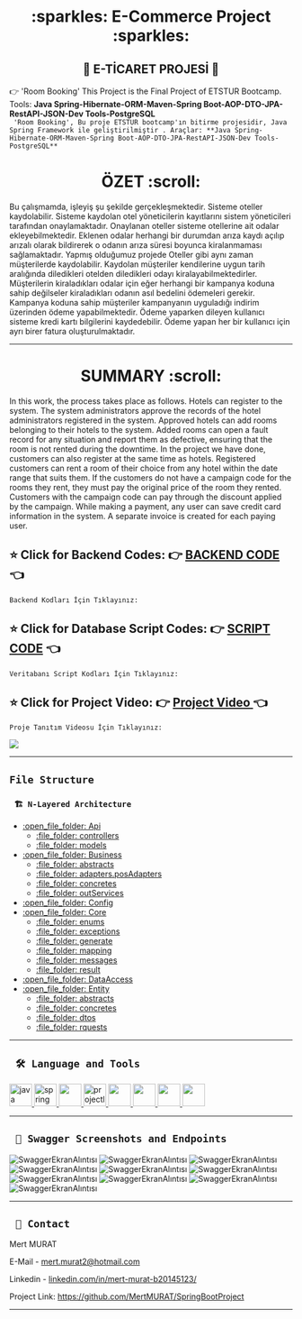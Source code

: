 
<div align="center"><h1> :sparkles: E-Commerce Project :sparkles: </h1> </div>
<div align="center"><h2> 🚥 E-TİCARET PROJESİ 🚥 </h2> </div>

:point_right:  'Room Booking' This Project is the Final Project of ETSTUR Bootcamp. Tools: **Java Spring-Hibernate-ORM-Maven-Spring Boot-AOP-DTO-JPA-RestAPI-JSON-Dev Tools-PostgreSQL**
<br/>
 ``` 'Room Booking', Bu proje ETSTUR bootcamp'ın bitirme projesidir, Java Spring Framework ile geliştirilmiştir . Araçlar: **Java Spring-Hibernate-ORM-Maven-Spring Boot-AOP-DTO-JPA-RestAPI-JSON-Dev Tools-PostgreSQL**```
<br/>
<div align="center"><h1>  ÖZET :scroll: </h1> </div>
Bu çalışmamda, işleyiş şu şekilde gerçekleşmektedir. Sisteme oteller kaydolabilir. Sisteme kaydolan otel yöneticilerin kayıtlarını sistem yöneticileri tarafından onaylamaktadır. Onaylanan oteller sisteme otellerine ait odalar ekleyebilmektedir. Eklenen odalar herhangi bir durumdan arıza kaydı açılıp arızalı olarak bildirerek o odanın arıza süresi boyunca kiralanmaması sağlamaktadır. Yapmış olduğumuz projede Oteller gibi aynı zaman müşterilerde kaydolabilir. Kaydolan müşteriler kendilerine uygun tarih aralığında diledikleri otelden diledikleri odayı kiralayabilmektedirler. Müşterilerin kiraladıkları odalar için eğer herhangi bir kampanya koduna sahip değilseler kiraladıkları odanın asıl bedelini ödemeleri gerekir. Kampanya koduna sahip müşteriler kampanyanın uyguladığı indirim üzerinden ödeme yapabilmektedir. Ödeme yaparken dileyen kullanıcı sisteme kredi kartı bilgilerini kaydedebilir. Ödeme yapan her bir kullanıcı için ayrı birer fatura oluşturulmaktadır.

---
<div align="center"><h1>  SUMMARY :scroll:  </h1> </div>
In this work, the process takes place as follows. Hotels can register to the system. The system administrators approve the records of the hotel administrators registered in the system. Approved hotels can add rooms belonging to their hotels to the system. Added rooms can open a fault record for any situation and report them as defective, ensuring that the room is not rented during the downtime. In the project we have done, customers can also register at the same time as hotels. Registered customers can rent a room of their choice from any hotel within the date range that suits them. If the customers do not have a campaign code for the rooms they rent, they must pay the original price of the room they rented. Customers with the campaign code can pay through the discount applied by the campaign. While making a payment, any user can save credit card information in the system. A separate invoice is created for each paying user.


<b><h2> :star: Click for Backend Codes: :point_right: <a href="https://github.com/TheAykac/Room-Booking/tree/main/hotelBooking/hotelBooking/src/main/java/com/example/hotelBooking">BACKEND CODE </a> :point_left: </h2></b> 
``` Backend Kodları İçin Tıklayınız: ```
<b><h2> :star: Click for Database Script Codes: :point_right: <a href="https://github.com/TheAykac/Room-Booking/blob/main/hotelBooking/postgreSql/databaseScript.txt">SCRIPT CODE</a> :point_left: </h2></b>
``` Veritabanı Script Kodları İçin Tıklayınız: ```
<b><h2> :star: Click for Project Video: :point_right: <a href="https://www.youtube.com/watch?v=W35yq0p_pBg">Project Video </a> :point_left: </h2></b> 
``` Proje Tanıtım Videosu İçin Tıklayınız: ```



![](/hotelBooking/project_images/booking/booking.jpg)

---
## `File Structure` 

### ` 🏗️ N-Layered Architecture`
  
<ul><li>	
  <a href = "https://github.com/TheAykac/Room-Booking/tree/main/hotelBooking/hotelBooking/src/main/java/com/example/hotelBooking/api">:open_file_folder: Api</a>
	<ul><li>
			 <a href = "https://github.com/TheAykac/Room-Booking/tree/main/hotelBooking/hotelBooking/src/main/java/com/example/hotelBooking/api/controllers"> :file_folder: controllers </a> </li>
		<li>
			 <a href = "https://github.com/TheAykac/Room-Booking/tree/main/hotelBooking/hotelBooking/src/main/java/com/example/hotelBooking/api/models"> :file_folder: models  </a> </li>
	</ul>
	</li>
	<li>
 <a href = "https://github.com/TheAykac/Room-Booking/tree/main/hotelBooking/hotelBooking/src/main/java/com/example/hotelBooking/business"> :open_file_folder: Business</a>
	<ul>
		<li> <a href = "https://github.com/TheAykac/Room-Booking/tree/main/hotelBooking/hotelBooking/src/main/java/com/example/hotelBooking/business/abstracts">:file_folder: abstracts</a></li>
		<li> <a href = "https://github.com/TheAykac/Room-Booking/tree/main/hotelBooking/hotelBooking/src/main/java/com/example/hotelBooking/business/adapters/posAdapters">:file_folder: adapters.posAdapters</a></li>
		<li> <a href = "https://github.com/TheAykac/Room-Booking/tree/main/hotelBooking/hotelBooking/src/main/java/com/example/hotelBooking/business/concretes">:file_folder: concretes</a></li>
		<li> <a href = "https://github.com/TheAykac/Room-Booking/tree/main/hotelBooking/hotelBooking/src/main/java/com/example/hotelBooking/business/outServices">:file_folder: outServices</a></li>
	</ul>
	</li>
	<li>
   <a href = "https://github.com/TheAykac/Room-Booking/tree/main/hotelBooking/hotelBooking/src/main/java/com/example/hotelBooking/config"> :open_file_folder: Config</a></li>
	<li>
    <a href = "https://github.com/TheAykac/Room-Booking/tree/main/hotelBooking/hotelBooking/src/main/java/com/example/hotelBooking/core/utilities"> :open_file_folder: Core</a>
	<ul>
		<li> <a href = "https://github.com/TheAykac/Room-Booking/tree/main/hotelBooking/hotelBooking/src/main/java/com/example/hotelBooking/core/utilities/enums"> :file_folder: enums</a></li>
		<li> <a href = "https://github.com/TheAykac/Room-Booking/tree/main/hotelBooking/hotelBooking/src/main/java/com/example/hotelBooking/core/utilities/exceptions"> :file_folder: exceptions</a></li>
		<li> <a href = "https://github.com/TheAykac/Room-Booking/tree/main/hotelBooking/hotelBooking/src/main/java/com/example/hotelBooking/core/utilities/generate"> :file_folder: generate</a></li>
		<li> <a href = "https://github.com/TheAykac/Room-Booking/tree/main/hotelBooking/hotelBooking/src/main/java/com/example/hotelBooking/core/utilities/mapping"> :file_folder: mapping</a></li>
		<li> <a href = "https://github.com/TheAykac/Room-Booking/tree/main/hotelBooking/hotelBooking/src/main/java/com/example/hotelBooking/core/utilities/messages"> :file_folder: messages</a></li>
		<li> <a href = "https://github.com/TheAykac/Room-Booking/tree/main/hotelBooking/hotelBooking/src/main/java/com/example/hotelBooking/core/utilities/result"> :file_folder: result</a></li>
	</ul>
	</li>
	<li>
    <a href = "https://github.com/TheAykac/Room-Booking/tree/main/hotelBooking/hotelBooking/src/main/java/com/example/hotelBooking/dataAccess"> :open_file_folder: DataAccess</li></a>
	<li>
    <a href = "https://github.com/TheAykac/Room-Booking/tree/main/hotelBooking/hotelBooking/src/main/java/com/example/hotelBooking/entity"> :open_file_folder: Entity </a>
	<ul>
		<li> <a href = "https://github.com/TheAykac/Room-Booking/tree/main/hotelBooking/hotelBooking/src/main/java/com/example/hotelBooking/entity/abstracts">:file_folder: abstracts</a></li>
		<li> <a href = "https://github.com/TheAykac/Room-Booking/tree/main/hotelBooking/hotelBooking/src/main/java/com/example/hotelBooking/entity/concretes">:file_folder: concretes</a></li>
		<li> <a href = "https://github.com/TheAykac/Room-Booking/tree/main/hotelBooking/hotelBooking/src/main/java/com/example/hotelBooking/entity/dtos">:file_folder: dtos</a></li>
		<li> <a href = "https://github.com/TheAykac/Room-Booking/tree/main/hotelBooking/hotelBooking/src/main/java/com/example/hotelBooking/entity/requests">:file_folder: rquests</a></li>
	</ul>
	</li>
</ul>

---

  
  ## ` 🛠️ Language and Tools` 
<p align="left"> <a href="https://www.java.com" target="_blank"> <img src="https://raw.githubusercontent.com/devicons/devicon/master/icons/java/java-original.svg" alt="java" width="40" height="40"/> </a> <a href="https://spring.io/" target="_blank"> <img src="https://www.vectorlogo.zone/logos/springio/springio-icon.svg" alt="spring" width="40" height="40"/> </a>
<a href="https://www.postgresql.org/" target="_blank"> <img src="https://upload.wikimedia.org/wikipedia/commons/2/29/Postgresql_elephant.svg" width="40"height="40"/>
<a href="https://projectlombok.org/" target="_blank"> <img src="https://avatars.githubusercontent.com/u/45949248?s=200&v=4" alt="projectlombok" width="40" height="40"/> 
<a href="https://hibernate.org/" target="_blank"> <img src="https://cdn.freebiesupply.com/logos/large/2x/hibernate-logo-png-transparent.png" width="40" height="40"/> 
<a href="https://swagger.io/" target="_blank"> <img src="https://seeklogo.com/images/S/swagger-logo-A49F73BAF4-seeklogo.com.png" width="40" height="40"/> 
<a href="https://spring.io/projects/spring-data-jpa" target="_blank"> <img src="https://huongdanjava.com/wp-content/uploads/2018/01/spring-data.png" width="40"height="40"/>
<a href="https://id.heroku.com/" target="_blank"> <img src="https://cdn-icons-png.flaticon.com/512/873/873120.png" width="40" height="40"/> 
</a>
</p>
 
  
---

  
 
  ## ` 🔭 Swagger Screenshots and Endpoints`  ###

![SwaggerEkranAlıntısı](https://github.com/TheAykac/Room-Booking/blob/main/hotelBooking/project_images/swagger-ss/campaign-controller.jpg)
![SwaggerEkranAlıntısı](https://github.com/TheAykac/Room-Booking/blob/main/hotelBooking/project_images/swagger-ss/credit-card-controller.jpg)
![SwaggerEkranAlıntısı](https://github.com/TheAykac/Room-Booking/blob/main/hotelBooking/project_images/swagger-ss/customer-controller.jpg)
![SwaggerEkranAlıntısı](https://github.com/TheAykac/Room-Booking/blob/main/hotelBooking/project_images/swagger-ss/hotel-controller.jpg)
![SwaggerEkranAlıntısı](https://github.com/TheAykac/Room-Booking/blob/main/hotelBooking/project_images/swagger-ss/invoice-controller.jpg)
![SwaggerEkranAlıntısı](https://github.com/TheAykac/Room-Booking/blob/main/hotelBooking/project_images/swagger-ss/payment-controller.jpg)
![SwaggerEkranAlıntısı](https://github.com/TheAykac/Room-Booking/blob/main/hotelBooking/project_images/swagger-ss/room-booking-controller.jpg)
![SwaggerEkranAlıntısı](https://github.com/TheAykac/Room-Booking/blob/main/hotelBooking/project_images/swagger-ss/room-controller.jpg)
![SwaggerEkranAlıntısı](https://github.com/TheAykac/Room-Booking/blob/main/hotelBooking/project_images/swagger-ss/room-renovations-controller.jpg)
![SwaggerEkranAlıntısı](https://github.com/TheAykac/Room-Booking/blob/main/hotelBooking/project_images/swagger-ss/system-management-controller.jpg)	

  
  
 
---
 

 
 




## ` 📧 Contact`

Mert MURAT
  
E-Mail - [mert.murat2@hotmail.com](mailto:mert.murat2@hotmail.com)

Linkedin - [linkedin.com/in/mert-murat-b20145123/](https://www.linkedin.com/in/mert-murat-b20145123/)

Project Link: https://github.com/MertMURAT/SpringBootProject

---


